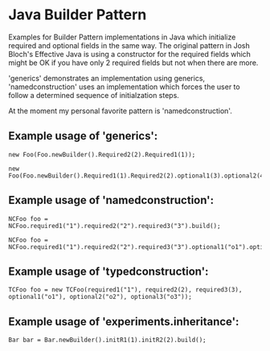 # Java Builder Pattern
Examples for Builder Pattern implementations in Java which initialize required and optional fields
in the same way. The original pattern in Josh Bloch's Effective Java is using a constructor for the required
fields which might be OK if you have only 2 required fields but not when there are more.

'generics' demonstrates an implementation using generics, 'namedconstruction' uses an implementation which forces the user to
follow a determined sequence of initialzation steps.

At the moment my personal favorite pattern is 'namedconstruction'.


## Example usage of 'generics':
	new Foo(Foo.newBuilder().Required2(2).Required1(1));

	new Foo(Foo.newBuilder().Required1(1).Required2(2).optional1(3).optional2(4).optional3(5));



## Example usage of 'namedconstruction':
	NCFoo foo = NCFoo.required1("1").required2("2").required3("3").build();

	NCFoo foo = NCFoo.required1("1").required2("2").required3("3").optional1("o1").optional2("o2").optional3("o3").build();


## Example usage of 'typedconstruction':
	TCFoo foo = new TCFoo(required1("1"), required2(2), required3(3), optional1("o1"), optional2("o2"), optional3("o3"));


## Example usage of 'experiments.inheritance':
	Bar bar = Bar.newBuilder().initR1(1).initR2(2).build();





